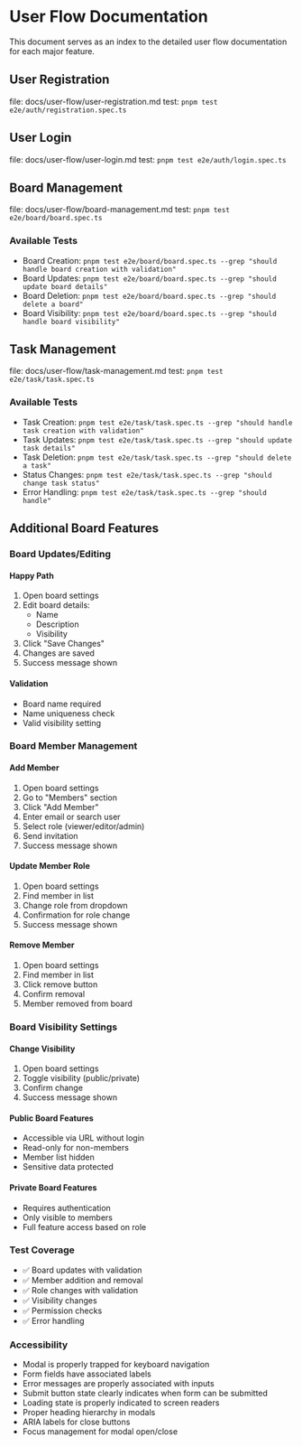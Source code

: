 # User Flow Documentation

This document serves as an index to the detailed user flow documentation for each major feature.

## User Registration
file: docs/user-flow/user-registration.md
test: `pnpm test e2e/auth/registration.spec.ts`

## User Login
file: docs/user-flow/user-login.md
test: `pnpm test e2e/auth/login.spec.ts`

## Board Management
file: docs/user-flow/board-management.md
test: `pnpm test e2e/board/board.spec.ts`

### Available Tests
- Board Creation: `pnpm test e2e/board/board.spec.ts --grep "should handle board creation with validation"`
- Board Updates: `pnpm test e2e/board/board.spec.ts --grep "should update board details"`
- Board Deletion: `pnpm test e2e/board/board.spec.ts --grep "should delete a board"`
- Board Visibility: `pnpm test e2e/board/board.spec.ts --grep "should handle board visibility"`

## Task Management
file: docs/user-flow/task-management.md
test: `pnpm test e2e/task/task.spec.ts`

### Available Tests
- Task Creation: `pnpm test e2e/task/task.spec.ts --grep "should handle task creation with validation"`
- Task Updates: `pnpm test e2e/task/task.spec.ts --grep "should update task details"`
- Task Deletion: `pnpm test e2e/task/task.spec.ts --grep "should delete a task"`
- Status Changes: `pnpm test e2e/task/task.spec.ts --grep "should change task status"`
- Error Handling: `pnpm test e2e/task/task.spec.ts --grep "should handle"`

## Additional Board Features

### Board Updates/Editing

#### Happy Path
1. Open board settings
2. Edit board details:
   - Name
   - Description
   - Visibility
3. Click "Save Changes"
4. Changes are saved
5. Success message shown

#### Validation
- Board name required
- Name uniqueness check
- Valid visibility setting

### Board Member Management

#### Add Member
1. Open board settings
2. Go to "Members" section
3. Click "Add Member"
4. Enter email or search user
5. Select role (viewer/editor/admin)
6. Send invitation
7. Success message shown

#### Update Member Role
1. Open board settings
2. Find member in list
3. Change role from dropdown
4. Confirmation for role change
5. Success message shown

#### Remove Member
1. Open board settings
2. Find member in list
3. Click remove button
4. Confirm removal
5. Member removed from board

### Board Visibility Settings

#### Change Visibility
1. Open board settings
2. Toggle visibility (public/private)
3. Confirm change
4. Success message shown

#### Public Board Features
- Accessible via URL without login
- Read-only for non-members
- Member list hidden
- Sensitive data protected

#### Private Board Features
- Requires authentication
- Only visible to members
- Full feature access based on role

### Test Coverage
- ✅ Board updates with validation
- ✅ Member addition and removal
- ✅ Role changes with validation
- ✅ Visibility changes
- ✅ Permission checks
- ✅ Error handling

### Accessibility
- Modal is properly trapped for keyboard navigation
- Form fields have associated labels
- Error messages are properly associated with inputs
- Submit button state clearly indicates when form can be submitted
- Loading state is properly indicated to screen readers
- Proper heading hierarchy in modals
- ARIA labels for close buttons
- Focus management for modal open/close


